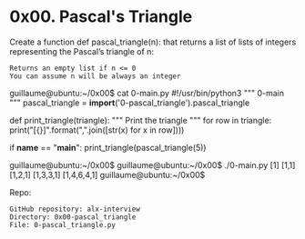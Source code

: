 # 0x00. Pascal's Triangle

Create a function def pascal_triangle(n): that returns a list of lists of integers representing the Pascal’s triangle of n:

    Returns an empty list if n <= 0
    You can assume n will be always an integer

guillaume@ubuntu:~/0x00$ cat 0-main.py
#!/usr/bin/python3
"""
0-main
"""
pascal_triangle = __import__('0-pascal_triangle').pascal_triangle

def print_triangle(triangle):
    """
    Print the triangle
    """
    for row in triangle:
        print("[{}]".format(",".join([str(x) for x in row])))


if __name__ == "__main__":
    print_triangle(pascal_triangle(5))

guillaume@ubuntu:~/0x00$ 
guillaume@ubuntu:~/0x00$ ./0-main.py
[1]
[1,1]
[1,2,1]
[1,3,3,1]
[1,4,6,4,1]
guillaume@ubuntu:~/0x00$ 

Repo:

    GitHub repository: alx-interview
    Directory: 0x00-pascal_triangle
    File: 0-pascal_triangle.py
